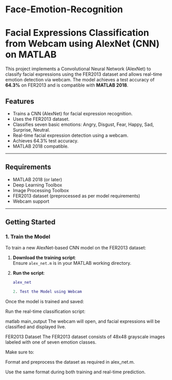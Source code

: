 # Face-Emotion-Recognition

# Facial Expressions Classification from Webcam using AlexNet (CNN) on MATLAB

This project implements a Convolutional Neural Network (AlexNet) to classify facial expressions using the FER2013 dataset and allows real-time emotion detection via webcam. The model achieves a test accuracy of **64.3%** on FER2013 and is compatible with **MATLAB 2018**.

## Features

- Trains a CNN (AlexNet) for facial expression recognition.
- Uses the FER2013 dataset.
- Classifies seven basic emotions: Angry, Disgust, Fear, Happy, Sad, Surprise, Neutral.
- Real-time facial expression detection using a webcam.
- Achieves 64.3% test accuracy.
- MATLAB 2018 compatible.

---

## Requirements

- MATLAB 2018 (or later)
- Deep Learning Toolbox
- Image Processing Toolbox
- FER2013 dataset (preprocessed as per model requirements)
- Webcam support

---

## Getting Started

### 1. Train the Model

To train a new AlexNet-based CNN model on the FER2013 dataset:

1. **Download the training script**:  
   Ensure `alex_net.m` is in your MATLAB working directory.

2. **Run the script**:  
   ```matlab
   alex_net

   2. Test the Model using Webcam
Once the model is trained and saved:

Run the real-time classification script:

matlab
main_output
The webcam will open, and facial expressions will be classified and displayed live.

FER2013 Dataset
The FER2013 dataset consists of 48x48 grayscale images labeled with one of seven emotion classes.

Make sure to:

Format and preprocess the dataset as required in alex_net.m.

Use the same format during both training and real-time prediction.
